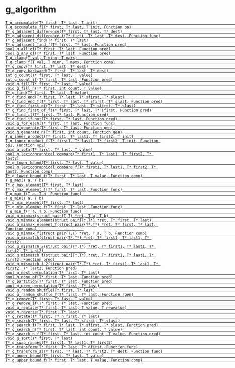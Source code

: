 # g_algorithm

[`T g_accumulate(T* first, T* last, T init)                                                              `]()     
[`T g_accumulate_f(T* first, T* last, T init, Function op)                                               `]()     
[`T* g_adjacent_difference(T* first, T* last, T* dest)                                                   `]()     
[`T* g_adjacent_difference_f(T* first, T* last, T* dest, Function func)                                  `]()     
[`T* g_adjacent_find(T* first, T* last)                                                                  `]()     
[`T* g_adjacent_find_f(T* first, T* last, Function pred)                                                 `]()     
[`bool g_all_of(T* first, T* last, Function pred)                                                        `]()     
[`bool g_any_of(T* first, T* last, Function pred)                                                        `]()     
[`T g_clamp(T val, T minn, T maxx)                                                                       `]()     
[`T g_clamp_f(T val, T minn, T maxx, Function comp)                                                      `]()     
[`T* g_copy(T* first, T* last, T* dest)                                                                  `]()     
[`T* g_copy_backward(T* first, T* last, T* dest)                                                         `]()     
[`int g_count(T* first, T* last, T value)                                                                `]()     
[`int g_count_if(T* first, T* last, Function pred)                                                       `]()     
[`void g_fill(T* first, T* last, T value)                                                                `]()     
[`void g_fill_n(T* first, int count, T value)                                                            `]()     
[`T* g_find(T* first, T* last, T value)                                                                  `]()     
[`T* g_find_end(T* first, T* last, T* sfirst, T* slast)                                                  `]()     
[`T* g_find_end_f(T* first, T* last, T* sfirst, T* slast, Function pred)                                 `]()     
[`T* g_find_first_of(T* first, T* last, T* sfirst, T* slast)                                             `]()     
[`T* g_find_first_of_f(T* first, T* last, T* sfirst, Function pred)                                      `]()     
[`T* g_find_if(T* first, T* last, Function pred)                                                         `]()     
[`T* g_find_if_not(T* first, T* last, Function pred)                                                     `]()     
[`void g_for_each(T* first, T* last, Function func)                                                      `]()     
[`void g_generate(T* first, T* last, Function gen)                                                       `]()     
[`void g_generate_n(T* first, int count, Function gen)                                                   `]()     
[`T g_inner_product(T* first1, T* last1, T* first2, T init)                                              `]()     
[`T g_inner_product_f(T* first1, T* last1, T* first2, T init, Function op1, Function op2)                `]()     
[`void g_iota(T* first, T* last, T value)                                                                `]()     
[`bool g_lexicographical_compare(T* first1, T* last1, T* first2, T* last2)                               `]()     
[`T* g_lower_bound(T* first, T* last, T value)                                                           `]()     
[`bool g_lexicographical_compare_f(T* first1, T* last1, T* first2, T* last2, Function comp)              `]()     
[`T* g_lower_bound_f(T* first, T* last, T value, Function comp)                                          `]()     
[`T g_max(T a, T b)                                                                                      `]()     
[`T* g_max_element(T* first, T* last)                                                                    `]()     
[`T* g_max_element_f(T* first, T* last, Function func)                                                   `]()     
[`T g_max_f(T a, T b, Function func)                                                                     `]()     
[`T g_min(T a, T b)                                                                                      `]()     
[`T* g_min_element(T* first, T* last)                                                                    `]()     
[`T* g_min_element_f(T* first, T* last, Function func)                                                   `]()     
[`T g_min_f(T a, T b, Function func)                                                                     `]()     
[`void g_minmax(struct pair{T,T} *ret, T a, T b)                                                         `]()     
[`void g_minmax_element(struct pair{T*,T*} *ret, T* first, T* last)                                      `]()     
[`void g_minmax_element_f(struct pair{T*,T*} *ret, T* first, T* last, Function comp)                     `]()     
[`void g_minmax_f(struct pair{T,T} *ret, T a, T b, Function comp)                                        `]()     
[`void g_mismatch(struct pair{T*,T*} *ret, T* first1, T* last1, T* first2)                               `]()     
[`void g_mismatch_2(struct pair{T*,T*} *ret, T* first1, T* last1, T* first2, T* last2)                   `]()     
[`void g_mismatch_f(struct pair{T*,T*} *ret, T* first1, T* last1, T* first2, Function pred)              `]()     
[`void g_mismatch_f_2(struct pair{T*,T*} *ret, T* first1, T* last1, T* first2, T* last2, Function pred)  `]()     
[`bool g_next_permutation(T* first, T* last)                                                             `]()     
[`bool g_none_of(T* first, T* last, Function pred)                                                       `]()     
[`T* g_partition(T* first, T* last, Function pred)                                                       `]()     
[`bool g_prev_permutation(T* first, T* last)                                                             `]()     
[`void g_random_shuffle(T* first, T* last)                                                               `]()     
[`void g_random_shuffle_f(T* first, T* last, Function rgen)                                              `]()     
[`T* g_remove(T* first, T* last, T value)                                                                `]()     
[`T* g_remove_if(T* first, T* last, Function pred)                                                       `]()     
[`void g_replace(T* first, T* last, T value, T newvalue)                                                 `]()     
[`void g_reverse(T* first, T* last)                                                                      `]()     
[`T* g_rotate(T* first, T* n_first, T* last)                                                             `]()     
[`T* g_search(T* first, T* last, T* sfirst, T* slast)                                                    `]()     
[`T* g_search_f(T* first, T* last, T* sfirst, T* slast, Function pred)                                   `]()     
[`T* g_search_n(T* first, T* last, int count, T value)                                                   `]()     
[`T* g_search_n_f(T* first, T* last, int count, T value, Function pred)                                  `]()     
[`void g_sort(T* first, T* last)                                                                         `]()     
[`T* g_swap_ranges(T* first1, T* last1, T* first2)                                                       `]()     
[`T* g_transform(T* first, T* last, T* dfirst, Function func)                                            `]()     
[`T* g_transform_2(T* first, T* last, T* first2, T* dest, Function func)                                 `]()     
[`T* g_upper_bound(T* first, T* last, T value)                                                           `]()     
[`T* g_upper_bound_f(T* first, T* last, T value, Function comp)                                          `]()     
